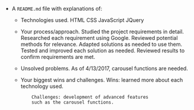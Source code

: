 - A `README.md` file with explanations of:

  - Technologies used.
  		HTML
  		CSS
  		JavaScript
  		JQuery

  - Your process/approach.
  		Studied the project requirements in detail.
  		Researched each requirement using Google.
  		Reviewed potential methods for relevance.
  		Adapted solutions as needed to use them.
  		Tested and improved each solution as needed.
  		Reviewed results to confirm requirements are met.

  - Unsolved problems.
  		As of 4/13/2017, carousel functions are needed.

  - Your biggest wins and challenges.
  		Wins: learned more about each technology used.

			Challenges: development of advanced features
			such as the carousel functions.

